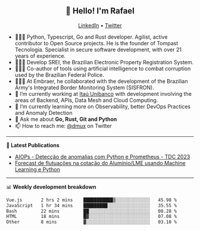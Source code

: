 <h2 align="center">👋 Hello! I'm Rafael</h2>
<p align="center">
  <a href="https://www.linkedin.com/in/rafaelsales">LinkedIn</a> •
  <a href="https://twitter.com/dmux">Twitter</a>
</p>


- 👨🏻‍💻 Python, Typescript, Go and Rust developer. Agilist, active contributor to Open Source projects. He is the founder of Tompast Tecnologia. Specialist in secure software development, with over 21 years of experience.
- 👨🏻‍💻 Develop SREI, the Brazilian Electronic Property Registration System.
- 👨🏻‍💻 Co-author of tools using artificial intelligence to combat corruption used by the Brazilian Federal Police.
- 👨🏻‍💻 At Embraer, he collaborated with the development of the Brazilian Army's Integrated Border Monitoring System (SISFRON).
- 🔭 I’m currently working at [Itaú Unibanco](https://www.itau.com.br) with development involving the areas of Backend, APIs, Data Mesh and Cloud Computing.
- 🌱 I’m currently learning more on Observability, better DevOps Practices and Anomaly Detection
- 💬 Ask me about **Go, Rust, Git and Python**
- 📫 How to reach me: [@dmux](https://twitter.com/dmux) on Twitter

-------

**📝 Latest Publications**

<!-- BLOG-POST-LIST:START -->
- [AIOPs - Detecção de anomalias com Python e Prometheus - TDC 2023](https://www.linkedin.com/posts/rafaelsales_aiops-detec%C3%A7%C3%A3o-de-anomalias-com-python-activity-7110731103132372992-LHMO?utm_source=share&utm_medium=member_desktop)
- [Forecast de flutuações na cotação do Alumínio/LME usando Machine Learning e Python](https://www.linkedin.com/pulse/forecast-de-flutua%C3%A7%C3%B5es-na-cota%C3%A7%C3%A3o-do-alum%C3%ADniolme-usando-rafael-sales)
<!-- BLOG-POST-LIST:END -->

-------

📊 **Weekly development breakdown**
<!--START_SECTION:waka-->

```txt
Vue.js       2 hrs 2 mins    ███████████▒░░░░░░░░░░░░░   45.98 %
JavaScript   1 hr 34 mins    █████████░░░░░░░░░░░░░░░░   35.55 %
Bash         22 mins         ██░░░░░░░░░░░░░░░░░░░░░░░   08.28 %
HTML         18 mins         █▓░░░░░░░░░░░░░░░░░░░░░░░   07.08 %
Other        8 mins          ▓░░░░░░░░░░░░░░░░░░░░░░░░   03.10 %
```

<!--END_SECTION:waka-->
